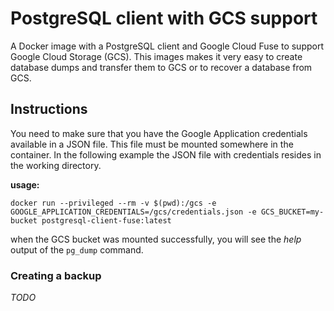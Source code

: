 # PostgreSQL client with GCS support
A Docker image with a PostgreSQL client and Google Cloud Fuse to support Google Cloud Storage (GCS). This images makes it very
easy to create database dumps and transfer them to GCS or to recover a database from GCS.

## Instructions

You need to make sure that you have the Google Application credentials available in a JSON file. This file must be mounted
somewhere in the container. In the following example the JSON file with credentials resides in the working directory.

**usage:**
    
    docker run --privileged --rm -v $(pwd):/gcs -e GOOGLE_APPLICATION_CREDENTIALS=/gcs/credentials.json -e GCS_BUCKET=my-bucket postgresql-client-fuse:latest

when the GCS bucket was mounted successfully, you will see the *help* output of the `pg_dump` command.

### Creating a backup
*TODO*
